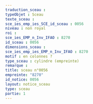 ```yaml
---
traduction_sceau : 
typeObjet : Sceau
texte_sceau : 
sce_ies_emp_ies_SCE_id_sceau : 0056
niveau : non royal
roi : 
sce_ies_EMP_n_Inv_IFAO : 8270
id_sceau : 0056
dimensions_sceau : 
sce_ies_emp_ies_EMP_n_Inv_IFAO : 8270
motif : en colonnes ?
type_sceau : cylindre (empreinte)
remarque : 
title: sceau n°0056
empreinte: "8270"
id_notice: 0056
layout: notice_sceau
type: sceau
partie: 1
---
```


